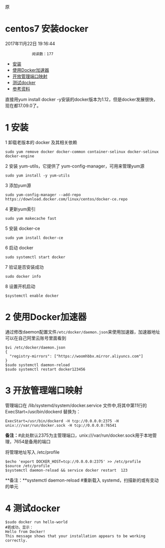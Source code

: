 原

# centos7 安装docker

 	

2017年11月22日 19:16:44

 				阅读数：177 											

 	

- [安装](https://blog.csdn.net/u012460749/article/details/78607128#1-安装)
- [使用Docker加速器](https://blog.csdn.net/u012460749/article/details/78607128#2-使用docker加速器)
- [开放管理端口映射](https://blog.csdn.net/u012460749/article/details/78607128#3-开放管理端口映射)
- [测试docker](https://blog.csdn.net/u012460749/article/details/78607128#4-测试docker)
- [参考资料](https://blog.csdn.net/u012460749/article/details/78607128#参考资料)

直接用yum install docker -y安装的docker版本为1.12，但是docker发展很快，现在都17.09.0了。

# 1 安装

1 卸载老版本的 docker 及其相关依赖

```
sudo yum remove docker docker-common container-selinux docker-selinux docker-engine
```

2 安装 yum-utils，它提供了 yum-config-manager，可用来管理yum源

```
sudo yum install -y yum-utils
```

3 添加yum源

```
sudo yum-config-manager --add-repo https://download.docker.com/linux/centos/docker-ce.repo
```

4 更新yum索引

```
sudo yum makecache fast
```

5 安装 docker-ce

```
sudo yum install docker-ce
```

6 启动 docker

```
sudo systemctl start docker
```

7 验证是否安装成功

```
sudo docker info
```

8 设置开机启动

```
$systemctl enable docker
```

# 2 使用Docker加速器

通过修改daemon配置文件`/etc/docker/daemon.json`来使用加速器，加速器地址可以在自己阿里云账号里面看到

```
$vi /etc/docker/daemon.json
{
  "registry-mirrors": ["https://woomhbbx.mirror.aliyuncs.com"]
}
$sudo systemctl daemon-reload
$sudo systemctl restart docker123456
```

# 3 开放管理端口映射

管理端口在 /lib/systemd/system/docker.service 文件中,将其中第11行的 ExecStart=/usr/bin/dockerd 替换为：

```
ExecStart=/usr/bin/dockerd -H tcp://0.0.0.0:2375 -H unix:///var/run/docker.sock -H tcp://0.0.0.0:76541
```

**备注：**#此处默认2375为主管理端口，unix:///var/run/docker.sock用于本地管理，7654是备用的端口

将管理地址写入 /etc/profile   

```
$echo 'export DOCKER_HOST=tcp://0.0.0.0:2375' >> /etc/profile  
$source /etc/profile  
$systemctl daemon-reload && service docker restart  123
```

**备注：**systemctl daemon-reload  #重新载入 systemd，扫描新的或有变动的单元

# 4 测试docker

```
$sudo docker run hello-world 
#若成功，显示：
Hello from Docker!
This message shows that your installation appears to be working correctly.
```
